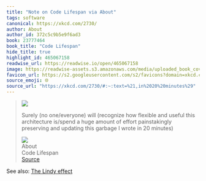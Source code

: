 ```yaml
---
title: "Note on Code Lifespan via About"
tags: software
canonical: https://xkcd.com/2730/
author: About
author_id: 372c5c9b5e9f6ad3
book: 23777464
book_title: "Code Lifespan"
hide_title: true
highlight_id: 465067158
readwise_url: https://readwise.io/open/465067158
image: https://readwise-assets.s3.amazonaws.com/media/uploaded_book_covers/profile_265723/code_lifespan_2x.png
favicon_url: https://s2.googleusercontent.com/s2/favicons?domain=xkcd.com
source_emoji: 🌐
source_url: "https://xkcd.com/2730/#:~:text=%21,in%2020%20minutes%29"
---
```


> ![](https://imgs.xkcd.com/comics/code_lifespan_2x.png)
> 
> Surely (no one/everyone) will (recognize how flexible and useful this architecture is/spend a huge amount of effort painstakingly preserving and updating this garbage I wrote in 20 minutes)
> <div class="quoteback-footer"><div class="quoteback-avatar"><img class="mini-favicon" src="https://s2.googleusercontent.com/s2/favicons?domain=xkcd.com"></div><div class="quoteback-metadata"><div class="metadata-inner"><span style="display:none">FROM:</span><div aria-label="About" class="quoteback-author"> About</div><div aria-label="Code Lifespan" class="quoteback-title"> Code Lifespan</div></div></div><div class="quoteback-backlink"><a target="_blank" aria-label="go to the full text of this quotation" rel="noopener" href="https://xkcd.com/2730/#:~:text=%21,in%2020%20minutes%29" class="quoteback-arrow"> Source</a></div></div>

See also: [The Lindy effect](/notes/520633494)